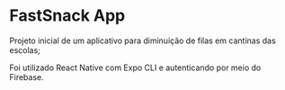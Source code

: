 # FastSnack App

Projeto inicial de um aplicativo para diminuição de filas em cantinas das escolas; 

Foi utilizado React Native com Expo CLI e autenticando por meio do Firebase.
